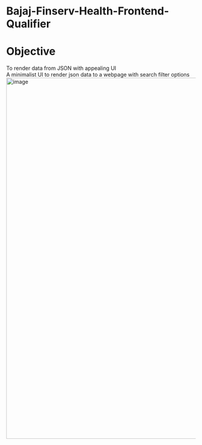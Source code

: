 # Bajaj-Finserv-Health-Frontend-Qualifier
# Objective
To render data from JSON with appealing UI <br>
A minimalist UI to render json data to a webpage with search filter options
<img width="958" alt="image" src="https://github.com/Atulsingh30/Bajaj-Finserv-Health-Frontend-Qualifier/assets/96195283/5e1cf0f2-81c1-445a-b066-1b63eeebab04">
